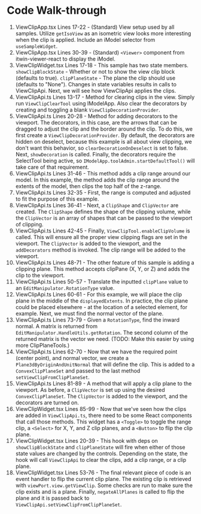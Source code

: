 # Code Walk-through

1. ViewClipApp.tsx      Lines 17-22 - (Standard) View setup used by all samples. Utilize `getIsoView` as an isometric view looks more interesting when the clip is applied. Include an iModel selector from `useSampleWidget`.
1. ViewClipApp.tsx      Lines 30-39 - (Standard) `<Viewer>` component from itwin-viewer-react to display the iModel.
1. ViewClipWidget.tsx   Lines 17-18 - This sample has two state members. `showClipBlockState` - Whether or not to show the view clip block (defaults to true). `clipPlaneState` - The plane the clip should use (defaults to "None"). Changes in state variables results in calls to ViewClipApi. Next, we will see how ViewClipApi applies the clips.
1. ViewClipApi.ts       Lines 13-17 - Method for clearing clips in the view. Simply run `ViewClipClearTool` using IModelApp. Also clear the decorators by creating and toggling a blank `ViewClipDecorationProvider`.
1. ViewClipApi.ts       Lines 20-28 - Method for adding decorators to the viewport. The decorators, in this case, are the arrows that can be dragged to adjust the clip and the border around the clip. To do this, we first create a `ViewClipDecorationProvider`. By default, the decorators are hidden on deselect, because this example is all about view clipping, we don't want this behavior, so `clearDecorationOnDeselect` is set to false. Next, `showDecoration` is called. Finally, the decorators require the SelectTool being active, so `IModelApp.toolAdmin.startDefaultTool()` will take care of that requirement.
1. ViewClipApi.ts       Lines 31-46 - This method adds a clip range around our model. In this example, the method adds the clip range around the extents of the model, then clips the top half of the z-range.
1. ViewClipApi.ts       Lines 32-35 - First, the range is computed and adjusted to fit the purpose of this example.
1. ViewClipApi.ts       Lines 36-41 - Next, a `ClipShape` and `ClipVector` are created. The `ClipShape` defines the shape of the clipping volume, while the `ClipVector` is an array of shapes that can be passed to the viewport of clipping.
1. ViewClipApi.ts       Lines 42-45 - Finally, `ViewClipTool.enableClipVolume` is called. This will ensure all the proper view clipping flags are set in the viewport. The `ClipVector` is added to the viewport, and the `addDecorators` method is invoked. The clip range will be added to the viewport.
1. ViewClipApi.ts       Lines 48-71 - The other feature of this sample is adding a clipping plane. This method accepts clipPane (X, Y, or Z) and adds the clip to the viewport.
1. ViewClipApi.ts       Lines 50-57 - Translate the inputted `clipPlane` value to an `EditManipulator.RotationType` value.
1. ViewClipApi.ts       Lines 60-61 - For this example, we will place the clip plane in the middle of the `displayedExtents`. In practice, the clip plane could be placed elsewhere - at the location of a selected element, for example. Next, we must find the normal vector of the plane.
1. ViewClipApi.ts       Lines 73-79 - Given a `RotationType`, find the inward normal. A matrix is returned from `EditManipulator.HandleUtils.getRotation`. The second column of the returned matrix is the vector we need. (TODO: Make this easier by using more ClipPlaneTools.)
1. ViewClipApi.ts       Lines 62-70 - Now that we have the required point (center point), and normal vector, we create a `Plane3dByOriginAndUnitNormal` that will define the clip. This is added to a `ConvexClipPlaneSet` and passed to the last method `setViewClipFromClipPlaneSet`.
1. ViewClipApi.ts       Lines 81-89 - A method that will apply a clip plane to the viewport. As before, a `ClipVector` is set up using the desired `ConvexClipPlaneSet`. The `ClipVector` is added to the viewport, and the decorators are turned on.
1. ViewClipWidget.tsx   Lines 85-99 - Now that we've seen how the clips are added in `ViewClipApi.ts`, there need to be some React components that call those methods. This widget has a `<Toggle>` to toggle the range clip, a `<Select>` for X, Y, and Z clip planes, and a `<Button>` to flip the clip plane.
1. ViewClipWidget.tsx   Lines 20-39 - This hook with deps on `showClipBlockState` and `clipPlaneState` will fire when either of those state values are changed by the controls. Depending on the state, the hook will call `ViewClipApi` to clear the clips, add a clip range, or a clip plane.
1. ViewClipWidget.tsx   Lines 53-76 - The final relevant piece of code is an event handler to flip the current clip plane. The existing clip is retrieved with `viewPort.view.getViewClip`. Some checks are run to make sure the clip exists and is a plane. Finally, `negateAllPlanes` is called to flip the plane and it is passed back to `ViewClipApi.setViewClipFromClipPlaneSet`.
